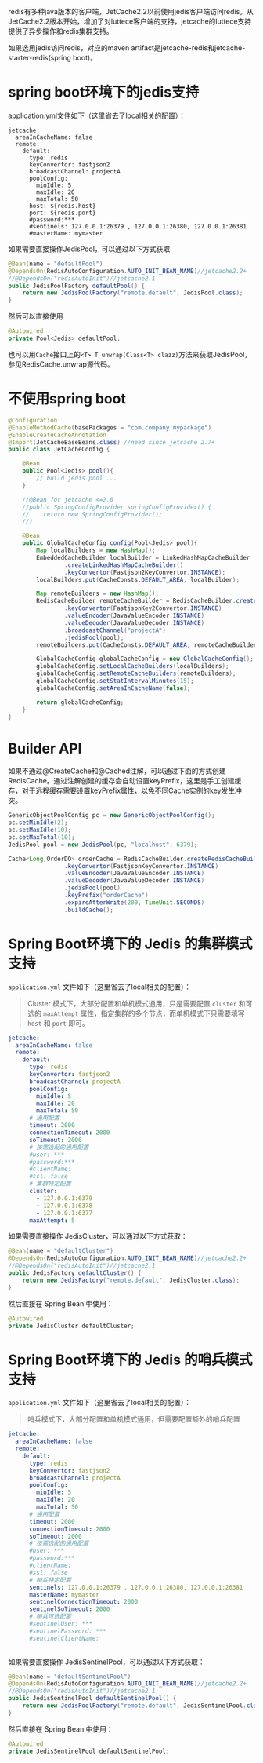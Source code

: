 
redis有多种java版本的客户端，JetCache2.2以前使用jedis客户端访问redis。从JetCache2.2版本开始，增加了对luttece客户端的支持，jetcache的luttece支持提供了异步操作和redis集群支持。

如果选用jedis访问redis，对应的maven artifact是jetcache-redis和jetcache-starter-redis(spring boot)。
# spring boot环境下的jedis支持
application.yml文件如下（这里省去了local相关的配置）：
```
jetcache: 
  areaInCacheName: false
  remote:
    default:
      type: redis
      keyConvertor: fastjson2
      broadcastChannel: projectA
      poolConfig:
        minIdle: 5
        maxIdle: 20
        maxTotal: 50
      host: ${redis.host}
      port: ${redis.port}
      #password:***
      #sentinels: 127.0.0.1:26379 , 127.0.0.1:26380, 127.0.0.1:26381
      #masterName: mymaster
```

如果需要直接操作JedisPool，可以通过以下方式获取
```java
@Bean(name = "defaultPool")
@DependsOn(RedisAutoConfiguration.AUTO_INIT_BEAN_NAME)//jetcache2.2+
//@DependsOn("redisAutoInit")//jetcache2.1
public JedisPoolFactory defaultPool() {
    return new JedisPoolFactory("remote.default", JedisPool.class);
}
```
然后可以直接使用
```java
@Autowired
private Pool<Jedis> defaultPool;
```

也可以用```Cache```接口上的```<T> T unwrap(Class<T> clazz)```方法来获取JedisPool，参见RedisCache.unwrap源代码。

# 不使用spring boot
```java
@Configuration
@EnableMethodCache(basePackages = "com.company.mypackage")
@EnableCreateCacheAnnotation
@Import(JetCacheBaseBeans.class) //need since jetcache 2.7+
public class JetCacheConfig {

    @Bean
    public Pool<Jedis> pool(){
        // build jedis pool ...
    }

    //@Bean for jetcache <=2.6 
    //public SpringConfigProvider springConfigProvider() {
    //    return new SpringConfigProvider();
    //}

    @Bean
    public GlobalCacheConfig config(Pool<Jedis> pool){
        Map localBuilders = new HashMap();
        EmbeddedCacheBuilder localBuilder = LinkedHashMapCacheBuilder
                .createLinkedHashMapCacheBuilder()
                .keyConvertor(Fastjson2KeyConvertor.INSTANCE);
        localBuilders.put(CacheConsts.DEFAULT_AREA, localBuilder);

        Map remoteBuilders = new HashMap();
        RedisCacheBuilder remoteCacheBuilder = RedisCacheBuilder.createRedisCacheBuilder()
                .keyConvertor(FastjsonKey2Convertor.INSTANCE)
                .valueEncoder(JavaValueEncoder.INSTANCE)
                .valueDecoder(JavaValueDecoder.INSTANCE)
                .broadcastChannel("projectA")
                .jedisPool(pool);
        remoteBuilders.put(CacheConsts.DEFAULT_AREA, remoteCacheBuilder);

        GlobalCacheConfig globalCacheConfig = new GlobalCacheConfig();
        globalCacheConfig.setLocalCacheBuilders(localBuilders);
        globalCacheConfig.setRemoteCacheBuilders(remoteBuilders);
        globalCacheConfig.setStatIntervalMinutes(15);
        globalCacheConfig.setAreaInCacheName(false);

        return globalCacheConfig;
    }
}
```

# Builder API
如果不通过@CreateCache和@Cached注解，可以通过下面的方式创建RedisCache。通过注解创建的缓存会自动设置keyPrefix，这里是手工创建缓存，对于远程缓存需要设置keyPrefix属性，以免不同Cache实例的key发生冲突。
```java
GenericObjectPoolConfig pc = new GenericObjectPoolConfig();
pc.setMinIdle(2);
pc.setMaxIdle(10);
pc.setMaxTotal(10);
JedisPool pool = new JedisPool(pc, "localhost", 6379);

Cache<Long,OrderDO> orderCache = RedisCacheBuilder.createRedisCacheBuilder()
                .keyConvertor(FastjsonKeyConvertor.INSTANCE)
                .valueEncoder(JavaValueEncoder.INSTANCE)
                .valueDecoder(JavaValueDecoder.INSTANCE)
                .jedisPool(pool)
                .keyPrefix("orderCache")
                .expireAfterWrite(200, TimeUnit.SECONDS)
                .buildCache();
```


# Spring Boot环境下的 Jedis 的集群模式支持

`application.yml` 文件如下（这里省去了local相关的配置）：

> Cluster 模式下，大部分配置和单机模式通用，只是需要配置 `cluster` 和可选的 `maxAttempt` 属性，指定集群的多个节点，而单机模式下只需要填写 `host` 和 `port` 即可。

```yml
jetcache: 
  areaInCacheName: false
  remote:
    default:
      type: redis
      keyConvertor: fastjson2
      broadcastChannel: projectA
      poolConfig:
        minIdle: 5
        maxIdle: 20
        maxTotal: 50
      # 通用配置
      timeout: 2000
      connectionTimeout: 2000
      soTimeout: 2000
      # 按需选配的通用配置
      #user: ***  
      #password:***
      #clientName: 
      #ssl: false
      # 集群特定配置
      cluster:
        - 127.0.0.1:6379
        - 127.0.0.1:6378
        - 127.0.0.1:6377
      maxAttempt: 5
```

如果需要直接操作 JedisCluster，可以通过以下方式获取：

```java
@Bean(name = "defaultCluster")
@DependsOn(RedisAutoConfiguration.AUTO_INIT_BEAN_NAME)//jetcache2.2+
//@DependsOn("redisAutoInit")//jetcache2.1
public JedisFactory defaultCluster() {
    return new JedisFactory("remote.default", JedisCluster.class);
}
```
然后直接在 Spring Bean 中使用：

```java
@Autowired
private JedisCluster defaultCluster;
```

# Spring Boot环境下的 Jedis 的哨兵模式支持

`application.yml` 文件如下（这里省去了local相关的配置）：

> 哨兵模式下，大部分配置和单机模式通用，但需要配置额外的哨兵配置

```yml
jetcache: 
  areaInCacheName: false
  remote:
    default:
      type: redis
      keyConvertor: fastjson2
      broadcastChannel: projectA
      poolConfig:
        minIdle: 5
        maxIdle: 20
        maxTotal: 50
      # 通用配置
      timeout: 2000
      connectionTimeout: 2000
      soTimeout: 2000
      # 按需选配的通用配置
      #user: ***  
      #password:***
      #clientName: 
      #ssl: false
      # 哨兵特定配置
      sentinels: 127.0.0.1:26379 , 127.0.0.1:26380, 127.0.0.1:26381
      masterName: mymaster
      sentinelConnectionTimeout: 2000
      sentinelSoTimeout: 2000
      # 哨兵可选配置
      #sentinelUser: ***
      #sentinelPassword: ***
      #sentinelClientName: 
    
```

如果需要直接操作 JedisSentinelPool，可以通过以下方式获取：

```java
@Bean(name = "defaultSentinelPool")
@DependsOn(RedisAutoConfiguration.AUTO_INIT_BEAN_NAME)//jetcache2.2+
//@DependsOn("redisAutoInit")//jetcache2.1
public JedisSentinelPool defaultSentinelPool() {
    return new JedisPoolFactory("remote.default", JedisSentinelPool.class);
}
```
然后直接在 Spring Bean 中使用：

```java
@Autowired
private JedisSentinelPool defaultSentinelPool;
```


